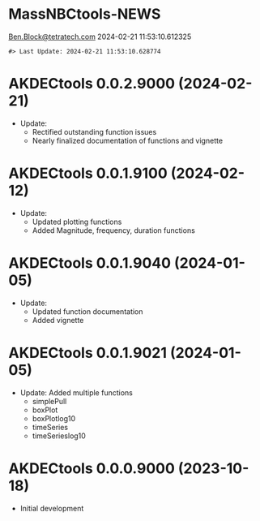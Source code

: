 MassNBCtools-NEWS
================
<Ben.Block@tetratech.com>
2024-02-21 11:53:10.612325

<!-- NEWS.md is generated from NEWS.Rmd. Please edit that file -->

    #> Last Update: 2024-02-21 11:53:10.628774

# AKDECtools 0.0.2.9000 (2024-02-21)

- Update:
  - Rectified outstanding function issues
  - Nearly finalized documentation of functions and vignette

# AKDECtools 0.0.1.9100 (2024-02-12)

- Update:
  - Updated plotting functions
  - Added Magnitude, frequency, duration functions

# AKDECtools 0.0.1.9040 (2024-01-05)

- Update:
  - Updated function documentation
  - Added vignette

# AKDECtools 0.0.1.9021 (2024-01-05)

- Update: Added multiple functions
  - simplePull
  - boxPlot
  - boxPlotlog10
  - timeSeries
  - timeSerieslog10

# AKDECtools 0.0.0.9000 (2023-10-18)

- Initial development
